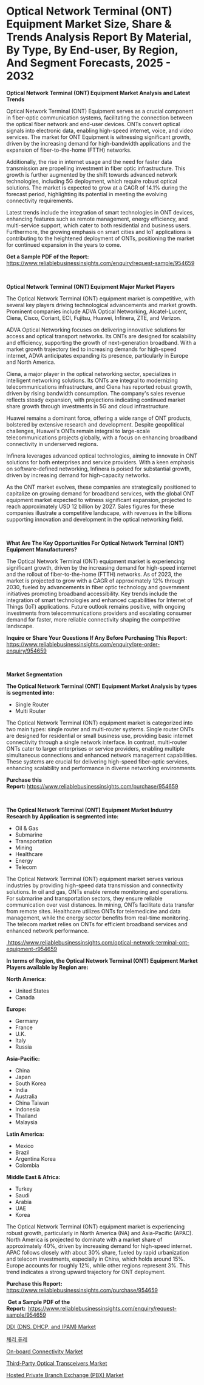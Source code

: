 <p><h1>Optical Network Terminal (ONT) Equipment Market Size, Share & Trends Analysis Report By Material, By Type, By End-user, By Region, And Segment Forecasts, 2025 - 2032</h1></p><p><strong>Optical Network Terminal (ONT) Equipment Market Analysis and Latest Trends</strong></p>
<p><p>Optical Network Terminal (ONT) Equipment serves as a crucial component in fiber-optic communication systems, facilitating the connection between the optical fiber network and end-user devices. ONTs convert optical signals into electronic data, enabling high-speed internet, voice, and video services. The market for ONT Equipment is witnessing significant growth, driven by the increasing demand for high-bandwidth applications and the expansion of fiber-to-the-home (FTTH) networks.</p><p>Additionally, the rise in internet usage and the need for faster data transmission are propelling investment in fiber optic infrastructure. This growth is further augmented by the shift towards advanced network technologies, including 5G deployment, which require robust optical solutions. The market is expected to grow at a CAGR of 14.1% during the forecast period, highlighting its potential in meeting the evolving connectivity requirements.</p><p>Latest trends include the integration of smart technologies in ONT devices, enhancing features such as remote management, energy efficiency, and multi-service support, which cater to both residential and business users. Furthermore, the growing emphasis on smart cities and IoT applications is contributing to the heightened deployment of ONTs, positioning the market for continued expansion in the years to come.</p></p>
<p><strong>Get a Sample PDF of the Report:&nbsp;</strong> <a href="https://www.reliablebusinessinsights.com/enquiry/request-sample/954659?utm_campaign=97&utm_medium=2&utm_source=Github&utm_content=ia&utm_term=08042025&utm_id=optical-network-terminal-ont-equipment">https://www.reliablebusinessinsights.com/enquiry/request-sample/954659</a></p>
<p>&nbsp;</p>
<p><strong>Optical Network Terminal (ONT) Equipment Major Market Players</strong></p>
<p><p>The Optical Network Terminal (ONT) equipment market is competitive, with several key players driving technological advancements and market growth. Prominent companies include ADVA Optical Networking, Alcatel-Lucent, Ciena, Cisco, Coriant, ECI, Fujitsu, Huawei, Infinera, ZTE, and Verizon.</p><p>ADVA Optical Networking focuses on delivering innovative solutions for access and optical transport networks. Its ONTs are designed for scalability and efficiency, supporting the growth of next-generation broadband. With a market growth trajectory tied to increasing demands for high-speed internet, ADVA anticipates expanding its presence, particularly in Europe and North America.</p><p>Ciena, a major player in the optical networking sector, specializes in intelligent networking solutions. Its ONTs are integral to modernizing telecommunications infrastructure, and Ciena has reported robust growth, driven by rising bandwidth consumption. The company's sales revenue reflects steady expansion, with projections indicating continued market share growth through investments in 5G and cloud infrastructure.</p><p>Huawei remains a dominant force, offering a wide range of ONT products, bolstered by extensive research and development. Despite geopolitical challenges, Huawei's ONTs remain integral to large-scale telecommunications projects globally, with a focus on enhancing broadband connectivity in underserved regions.</p><p>Infinera leverages advanced optical technologies, aiming to innovate in ONT solutions for both enterprises and service providers. With a keen emphasis on software-defined networking, Infinera is poised for substantial growth, driven by increasing demand for high-capacity networks.</p><p>As the ONT market evolves, these companies are strategically positioned to capitalize on growing demand for broadband services, with the global ONT equipment market expected to witness significant expansion, projected to reach approximately USD 12 billion by 2027. Sales figures for these companies illustrate a competitive landscape, with revenues in the billions supporting innovation and development in the optical networking field.</p></p>
<p>&nbsp;</p>
<p><strong>What Are The Key Opportunities For Optical Network Terminal (ONT) Equipment Manufacturers?</strong></p>
<p><p>The Optical Network Terminal (ONT) equipment market is experiencing significant growth, driven by the increasing demand for high-speed internet and the rollout of fiber-to-the-home (FTTH) networks. As of 2023, the market is projected to grow with a CAGR of approximately 12% through 2030, fueled by advancements in fiber optic technology and government initiatives promoting broadband accessibility. Key trends include the integration of smart technologies and enhanced capabilities for Internet of Things (IoT) applications. Future outlook remains positive, with ongoing investments from telecommunications providers and escalating consumer demand for faster, more reliable connectivity shaping the competitive landscape.</p></p>
<p><strong>Inquire or Share Your Questions If Any Before Purchasing This Report:</strong> <a href="https://www.reliablebusinessinsights.com/enquiry/pre-order-enquiry/954659?utm_campaign=97&utm_medium=2&utm_source=Github&utm_content=ia&utm_term=08042025&utm_id=optical-network-terminal-ont-equipment">https://www.reliablebusinessinsights.com/enquiry/pre-order-enquiry/954659</a></p>
<p>&nbsp;</p>
<p><strong>Market Segmentation</strong></p>
<p><strong>The Optical Network Terminal (ONT) Equipment Market Analysis by types is segmented into:</strong></p>
<p><ul><li>Single Router</li><li>Multi Router</li></ul></p>
<p><p>The Optical Network Terminal (ONT) equipment market is categorized into two main types: single router and multi-router systems. Single router ONTs are designed for residential or small business use, providing basic internet connectivity through a single network interface. In contrast, multi-router ONTs cater to larger enterprises or service providers, enabling multiple simultaneous connections and enhanced network management capabilities. These systems are crucial for delivering high-speed fiber-optic services, enhancing scalability and performance in diverse networking environments.</p></p>
<p><strong>Purchase this Report:&nbsp;</strong><a href="https://www.reliablebusinessinsights.com/purchase/954659?utm_campaign=97&utm_medium=2&utm_source=Github&utm_content=ia&utm_term=08042025&utm_id=optical-network-terminal-ont-equipment">https://www.reliablebusinessinsights.com/purchase/954659</a></p>
<p>&nbsp;</p>
<p><strong>The Optical Network Terminal (ONT) Equipment Market Industry Research by Application is segmented into:</strong></p>
<p><ul><li>Oil & Gas</li><li>Submarine</li><li>Transportation</li><li>Mining</li><li>Healthcare</li><li>Energy</li><li>Telecom</li></ul></p>
<p><p>The Optical Network Terminal (ONT) equipment market serves various industries by providing high-speed data transmission and connectivity solutions. In oil and gas, ONTs enable remote monitoring and operations. For submarine and transportation sectors, they ensure reliable communication over vast distances. In mining, ONTs facilitate data transfer from remote sites. Healthcare utilizes ONTs for telemedicine and data management, while the energy sector benefits from real-time monitoring. The telecom market relies on ONTs for efficient broadband services and enhanced network performance.</p></p>
<p><a href="https://www.reliablebusinessinsights.com/optical-network-terminal-ont-equipment-r954659?utm_campaign=97&utm_medium=2&utm_source=Github&utm_content=ia&utm_term=08042025&utm_id=optical-network-terminal-ont-equipment">&nbsp;https://www.reliablebusinessinsights.com/optical-network-terminal-ont-equipment-r954659</a></p>
<p><strong>In terms of Region, the Optical Network Terminal (ONT) Equipment Market Players available by Region are:</strong></p>
<p>
    <p> <strong> North America: </strong>
        <ul>
            <li>United States</li>
            <li>Canada</li>
        </ul>
        </p> 
    <p> <strong> Europe: </strong>
        <ul>
            <li>Germany</li>
            <li>France</li>
            <li>U.K.</li>
            <li>Italy</li>
            <li>Russia</li>
        </ul>
        </p> 
    <p> <strong> Asia-Pacific: </strong>
        <ul>
            <li>China</li>
            <li>Japan</li>
            <li>South Korea</li>
            <li>India</li>
            <li>Australia</li>
            <li>China Taiwan</li>
            <li>Indonesia</li>
            <li>Thailand</li>
            <li>Malaysia</li>
        </ul>
        </p> 
    <p> <strong> Latin America: </strong>
        <ul>
            <li>Mexico</li>
            <li>Brazil</li>
            <li>Argentina Korea</li>
            <li>Colombia</li>
        </ul>
        </p> 
    <p> <strong> Middle East & Africa: </strong>
        <ul>
            <li>Turkey</li>
            <li>Saudi</li>
            <li>Arabia</li>
            <li>UAE</li>
            <li>Korea</li>
        </ul>
    </p>
    </p>
<p><p>The Optical Network Terminal (ONT) equipment market is experiencing robust growth, particularly in North America (NA) and Asia-Pacific (APAC). North America is projected to dominate with a market share of approximately 40%, driven by increasing demand for high-speed internet. APAC follows closely with about 30% share, fueled by rapid urbanization and telecom investments, especially in China, which holds around 15%. Europe accounts for roughly 12%, while other regions represent 3%. This trend indicates a strong upward trajectory for ONT deployment.</p></p>
<p><strong>Purchase this Report: </strong><a href="https://www.reliablebusinessinsights.com/purchase/954659?utm_campaign=97&utm_medium=2&utm_source=Github&utm_content=ia&utm_term=08042025&utm_id=optical-network-terminal-ont-equipment">https://www.reliablebusinessinsights.com/purchase/954659</a></p>
<p>&nbsp;<strong>Get a Sample PDF of the Report:&nbsp;&nbsp;</strong><a href="https://www.reliablebusinessinsights.com/enquiry/request-sample/954659?utm_campaign=97&utm_medium=2&utm_source=Github&utm_content=ia&utm_term=08042025&utm_id=optical-network-terminal-ont-equipment">https://www.reliablebusinessinsights.com/enquiry/request-sample/954659</a></p>
<p><strong></strong></p>
<p><p><a href="https://github.com/taffouasaoka/Market-Research-Report-List-1/blob/main/ddi-dns-dhcp-and-ipam-market.md?utm_campaign=97&utm_medium=2&utm_source=Github&utm_content=ia&utm_term=08042025&utm_id=optical-network-terminal-ont-equipment">DDI (DNS, DHCP, and IPAM) Market</a></p><p><a href="https://github.com/sougarounis/Market-Research-Report-List-7/blob/main/652866954047.md?utm_campaign=97&utm_medium=2&utm_source=Github&utm_content=ia&utm_term=08042025&utm_id=optical-network-terminal-ont-equipment">체리 퓨레</a></p><p><a href="https://github.com/kuciakkukalo/Market-Research-Report-List-1/blob/main/on-board-connectivity-market.md?utm_campaign=97&utm_medium=2&utm_source=Github&utm_content=ia&utm_term=08042025&utm_id=optical-network-terminal-ont-equipment">On-board Connectivity Market</a></p><p><a href="https://github.com/moorsdorak31/Market-Research-Report-List-1/blob/main/third-party-optical-transceivers-market.md?utm_campaign=97&utm_medium=2&utm_source=Github&utm_content=ia&utm_term=08042025&utm_id=optical-network-terminal-ont-equipment">Third-Party Optical Transceivers Market</a></p><p><a href="https://github.com/danitkeavyx7/Market-Research-Report-List-1/blob/main/hosted-private-branch-exchange-pbx-market.md?utm_campaign=97&utm_medium=2&utm_source=Github&utm_content=ia&utm_term=08042025&utm_id=optical-network-terminal-ont-equipment">Hosted Private Branch Exchange (PBX) Market</a></p></p>